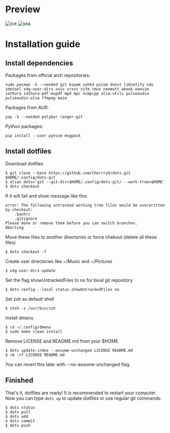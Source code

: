# Preview
![ice](pix/prev/ice.png)
![sea](pix/prev/sea.png)
# Installation guide
## Install dependencies
Packages from official arch repositories:
```
sudo pacman -S --needed git bspwm sxhkd picom dunst libnotify xdo xdotool xdg-user-dirs sxiv urxvt vifm tmux neomutt abook neovim zathura zathura-pdf-mupdf mpd mpc ncmpcpp alsa-utils pulseaudio pulseaudio-alsa ffmpeg maim
```
Packages from AUR:
```
yay -S --needed polybar ranger-git
```
Python packages:
````
pip install --user pynvim msgpack
````
## Install dotfiles
Download dotfiles
```
$ git clone --bare https://github.com/Cherrry9/dots.git $HOME/.config/dots-git
$ alias dots='git --git-dir=$HOME/.config/dots-git/ --work-tree=$HOME'
$ dots checkout
```
If it will fail and show message like this:
```
error: The following untracked working tree files would be overwritten by checkout:
    .bashrc
    .gitignore
Please move or remove them before you can switch branches.
Aborting
```
Move these files to another directories or force chekout (delete all these files)
```
$ dots checkout -f
```
Create user directories like ~/Music and ~/Pictures
```
$ xdg-user-dirs-update
```
Set the flag showUntrackedFiles to no for biual git repository
```
$ dots config --local status.showUntrackedFiles no
```
Set zsh as default shell
```
$ chsh -s /usr/bin/zsh
```
Install dmenu
```
$ cd ~/.config/dmenu
$ sudo make clean install
```
Remove LICENSE and README.md from your $HOME
```
$ dots update-index --assume-unchanged LICENSE README.md
$ rm -rf LICENSE README.md
```
You can revert this later with --no-assume-unchanged flag.
## Finished
That's it, dotfiles are ready! It is recommended to restart your computer. Now you can type `dots up` to update dotfiles or use regular git commands:
```
$ dots status
$ dots pull
$ dots add
$ dots commit
$ dots push
```
